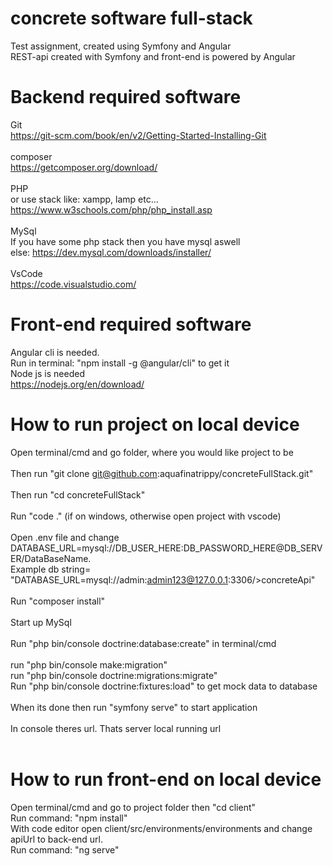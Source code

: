 # concrete software full-stack

Test assignment, created using Symfony and Angular<br>
REST-api created with Symfony and front-end is powered by Angular

# Backend required software

Git <br/>
https://git-scm.com/book/en/v2/Getting-Started-Installing-Git<br><br>
composer <br/>
https://getcomposer.org/download/<br><br>
PHP<br/>
or use stack like: xampp, lamp etc... <br>
https://www.w3schools.com/php/php_install.asp<br><br>
MySql<br/>
If you have some php stack then you have mysql aswell<br>
else: https://dev.mysql.com/downloads/installer/<br><br>
VsCode<br/>
https://code.visualstudio.com/

# Front-end required software
Angular cli is needed.<br>
Run in terminal: "npm install -g @angular/cli" to get it<br>
Node js is needed <br>
https://nodejs.org/en/download/

# How to run project on local device

Open terminal/cmd and go folder, where you would like project to be<br/><br/>
Then run "git clone git@github.com:aquafinatrippy/concreteFullStack.git"<br/><br/>
Then run "cd concreteFullStack"<br/><br/>
Run "code ." (if on windows, otherwise open project with vscode)<br/><br/>
Open .env file and change DATABASE_URL=mysql://DB_USER_HERE:DB_PASSWORD_HERE@DB_SERVER/DataBaseName.
<br> Example db string= "DATABASE_URL=mysql://admin:admin123@127.0.0.1:3306/>concreteApi"<br/><br/>
Run "composer install"<br/><br/>
Start up MySql<br/><br/>
Run "php bin/console doctrine:database:create" in terminal/cmd <br> <br>
run "php bin/console make:migration"<br>
run "php bin/console doctrine:migrations:migrate"<br>
Run "php bin/console doctrine:fixtures:load" to get mock data to database <br> <br>
When its done then run "symfony serve" to start application<br/><br/>
In console theres url. Thats server local running url<br/><br/>

# How to run front-end on local device

Open terminal/cmd and go to project folder then "cd client" <br>
Run command: "npm install"<br>
With code editor open client/src/environments/environments and change apiUrl to back-end url.<br>
Run command: "ng serve"